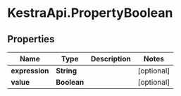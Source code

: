 # KestraApi.PropertyBoolean

## Properties

Name | Type | Description | Notes
------------ | ------------- | ------------- | -------------
**expression** | **String** |  | [optional] 
**value** | **Boolean** |  | [optional] 


